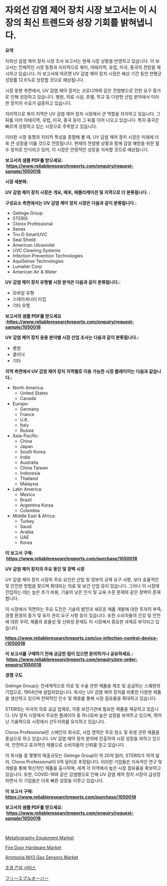 <p><h1>자외선 감염 제어 장치 시장 보고서는 이 시장의 최신 트렌드와 성장 기회를 밝혀냅니다.</h1></p><p><strong>요약</strong></p>
<p><p>자외선 감염 제어 장치 시장 조사 보고서는 현재 시장 상황을 반영하고 있습니다. 이 보고서는 전체적인 시장 동향과 지리적으로 북미, 아태지역, 유럽, 미국, 중국의 전망을 제시하고 있습니다. 이 보고서에 따르면 UV 감염 제어 장치 시장은 예상 기간 동안 연평균 성장률 12.6%로 성장할 것으로 예상됩니다.</p><p>시장 동향 측면에서, UV 감염 제어 장치는 코로나19와 같은 전염병으로 인한 요구 증가로 인해 성장하고 있습니다. 병원, 의료 시설, 호텔, 학교 등 다양한 산업 분야에서 이러한 장치의 수요가 급증하고 있습니다.</p><p>지리적으로 북미 지역은 UV 감염 제어 장치 시장에서 큰 역할을 차지하고 있습니다. 그 뒤를 이어 아태지역, 유럽, 미국, 중국 등이 그 뒤를 이어 나오고 있습니다. 특히 중국은 빠르게 성장하고 있는 시장으로 주목받고 있습니다.</p><p>이러한 시장 동향과 지리적 특성을 종합해 볼 때, UV 감염 제어 장치 시장은 미래에 더욱 큰 성장을 이룰 것으로 전망됩니다. 현재의 전염병 상황과 함께 감염 예방을 위한 필수 장치로 인식되고 있어, 이 시장은 안정적인 성장을 지속할 것으로 예상됩니다.</p></p>
<p><strong>보고서의 샘플 PDF를 받으세요: &nbsp;<a href="https://www.reliableresearchreports.com/enquiry/request-sample/1050018">https://www.reliableresearchreports.com/enquiry/request-sample/1050018</a></strong></p>
<p><strong>시장 세분화:</strong></p>
<p><strong> UV 감염 제어 장치 시장은 개요, 배포, 애플리케이션 및 지역으로 더 분류됩니다. :</strong></p>
<p><strong>구성요소 측면에서는 UV 감염 제어 장치 시장은 다음과 같이 분류됩니다.:</strong></p>
<p><ul><li>Getinge Group</li><li>STERIS</li><li>Clorox Professional</li><li>Xenex</li><li>Tru-D SmartUVC</li><li>Seal Shield</li><li>American Ultraviolet</li><li>UVC Cleaning Systems</li><li>Infection Prevention Technologies</li><li>AquiSense Technologies</li><li>Lumalier Corp</li><li>American Air & Water</li></ul></p>
<p><strong> UV 감염 제어 장치 유형별 시장 분석은 다음과 같이 분류됩니다.:</strong></p>
<p><ul><li>모바일 유형</li><li>스테이셔너리 타입</li><li>기타 유형</li></ul></p>
<p><strong>보고서의 샘플 PDF를 받으세요 :<a href="https://www.reliableresearchreports.com/enquiry/request-sample/1050018">https://www.reliableresearchreports.com/enquiry/request-sample/1050018</a></strong></p>
<p><strong> UV 감염 제어 장치 응용 분야별 시장 산업 조사는 다음과 같이 분류됩니다.:</strong></p>
<p><ul><li>병원</li><li>클리닉</li><li>기타</li></ul></p>
<p><strong>지역 측면에서 UV 감염 제어 장치 지역별로 이용 가능한 시장 플레이어는 다음과 같습니다.:</strong></p>
<p><ul>
    <li>
        North America:
        <ul>
            <li>United States</li>
            <li>Canada</li>
        </ul>
    </li>
    <li>
        Europe:
        <ul>
            <li>Germany</li>
            <li>France</li>
            <li>U.K.</li>
            <li>Italy</li>
            <li>Russia</li>
        </ul>
    </li>
    <li>
        Asia-Pacific:
        <ul>
            <li>China</li>
            <li>Japan</li>
            <li>South Korea</li>
            <li>India</li>
            <li>Australia</li>
            <li>China Taiwan</li>
            <li>Indonesia</li>
            <li>Thailand</li>
            <li>Malaysia</li>
        </ul>
    </li>
    <li>
        Latin America:
        <ul>
            <li>Mexico</li>
            <li>Brazil</li>
            <li>Argentina Korea</li>
            <li>Colombia</li>
        </ul>
    </li>
    <li>
        Middle East & Africa:
        <ul>
            <li>Turkey</li>
            <li>Saudi</li>
            <li>Arabia</li>
            <li>UAE</li>
            <li>Korea</li>
        </ul>
    </li>
    </ul></p>
<p><strong>이 보고서 구매: &nbsp;<a href="https://www.reliableresearchreports.com/purchase/1050018">https://www.reliableresearchreports.com/purchase/1050018</a></strong></p>
<p><strong>UV 감염 제어 장치의 주요 동인 및 장벽 시장</strong></p>
<p><p>UV 감염 제어 장치 시장의 주요 요인은 산업 및 정부의 규제 요구 사항, 보다 효율적인 및 안전한 방법을 찾으며 확대되는 의료 및 보건 산업 등이 있습니다. 그러나 이 시장에 진입하는 데는 높은 초기 비용, 기술의 낮은 인식 및 교육 수준 문제와 같은 장벽이 존재합니다.</p><p>이 시장에서 직면하는 주요 도전은 기술의 발전과 새로운 제품 개발에 대한 투자의 부족, 경쟁 환경의 증가 및 유지 관리 요구 사항 등이 있습니다. 또한 소비자들의 건강 및 안전에 대한 우려, 제품의 효율성 및 신뢰성 문제도 이 시장에서 중요한 과제로 부각되고 있습니다.</p></p>
<p><strong><a href="https://www.reliableresearchreports.com/uv-infection-control-device-r1050018">https://www.reliableresearchreports.com/uv-infection-control-device-r1050018</a></strong></p>
<p><strong>이 보고서를 구매하기 전에 궁금한 점이 있으면 문의하거나 공유하세요.: &nbsp;<a href="https://www.reliableresearchreports.com/enquiry/pre-order-enquiry/1050018">https://www.reliableresearchreports.com/enquiry/pre-order-enquiry/1050018</a></strong></p>
<p><strong>경쟁 구도</strong></p>
<p><p>Getinge Group는 전세계적으로 의료 및 수술 관련 제품을 제조 및 공급하는 스웨덴의 기업으로, 1904년에 설립되었습니다. 회사는 UV 감염 제어 장치를 비롯한 다양한 제품을 생산하고 있으며 전략적인 인수 및 제휴를 통해 시장 점유율을 확대하고 있습니다.</p><p>STERIS는 미국의 의료 공급 업체로, 각종 보건기관에 필요한 제품을 제공하고 있습니다. UV 장치 시장에서 주요한 플레이어 중 하나로써 높은 성장을 보여주고 있으며, 뛰어난 기술력으로 시장에서 선두지위를 유지하고 있습니다.</p><p>Clorox Professional은 스페인의 회사로, 사업 영역은 주로 청소 및 위생 관련 제품을 중심으로 하고 있습니다. UV 감염 제어 장치 분야에 진출하여 시장 성장을 꾀하고 있으며, 안전하고 효과적인 제품으로 소비자들의 신뢰를 얻고 있습니다.</p><p>이 회사들 중 몇몇의 매출규모는 Getinge Group이 약 20억 달러, STERIS가 15억 달러, Clorox Professional이 5억 달러로 추정됩니다. 이러한 기업들은 지속적인 연구 및 개발을 통해 혁신적인 제품을 출시하며, 세계 각 지역에서 높은 시장 점유율을 확보하고 있습니다. 또한, COVID-19와 같은 감염병으로 인해 UV 감염 제어 장치 시장이 급성장하면서 이 기업들은 더욱 빠른 성장을 이루고 있습니다.</p></p>
<p><strong>이 보고서 구매: &nbsp; <a href="https://www.reliableresearchreports.com/purchase/1050018">https://www.reliableresearchreports.com/purchase/1050018</a></strong></p>
<p><strong>보고서의 샘플 PDF를 받으세요: &nbsp;<a href="https://www.reliableresearchreports.com/enquiry/request-sample/1050018">https://www.reliableresearchreports.com/enquiry/request-sample/1050018</a></strong><strong></strong></p>
<p>&nbsp;</p>
<p><p><a href="https://github.com/wwwkeltoum/Market-Research-Report-List-2/blob/main/metallography-equipment-market.md">Metallography Equipment Market</a></p><p><a href="https://view.publitas.com/reportprime-1/fire-door-hardware-market-analysis-and-sze-forecasted-for-period-from-2024-to-2031/">Fire Door Hardware Market</a></p><p><a href="https://silk-columnist-571.notion.site/Ammonia-NH3-Gas-Sensors-Market-Share-Evolution-and-Market-Growth-Trends-2024-2031-582a73a2fe514cfab2481253dcd4808f">Ammonia NH3 Gas Sensors Market</a></p><p><a href="https://github.com/FelipeGrrady654556/Market-Research-Report-List-1/blob/main/951273625550.md">조경 건설 서비스</a></p><p><a href="https://github.com/nemesis2824/Market-Research-Report-List-1/blob/main/958136428097.md">フリースプルオーバー</a></p></p>
